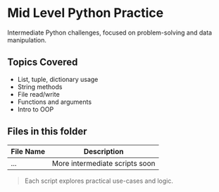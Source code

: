 # Mid Level Python Practice

Intermediate Python challenges, focused on problem-solving and data manipulation.

## Topics Covered
- List, tuple, dictionary usage
- String methods
- File read/write
- Functions and arguments
- Intro to OOP

## Files in this folder

| File Name         | Description                     |
|-------------------|---------------------------------|
| ...               | More intermediate scripts soon   |

> Each script explores practical use-cases and logic.
